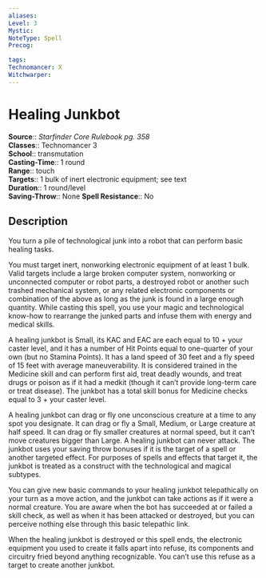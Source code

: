 ```yaml
---
aliases: 
Level: 3
Mystic: 
NoteType: Spell
Precog: 

tags: 
Technomancer: X
Witchwarper: 
---
```


# Healing Junkbot

**Source**:: _Starfinder Core Rulebook pg. 358_  
**Classes**:: Technomancer 3  
**School**:: transmutation  
**Casting-Time**:: 1 round  
**Range**:: touch  
**Targets**:: 1 bulk of inert electronic equipment; see text  
**Duration**:: 1 round/level  
**Saving-Throw**:: None
**Spell Resistance**:: No

## Description

You turn a pile of technological junk into a robot that can perform basic healing tasks.

You must target inert, nonworking electronic equipment of at least 1 bulk. Valid targets include a large broken computer system, nonworking or unconnected computer or robot parts, a destroyed robot or another such trashed mechanical system, or any related electronic components or combination of the above as long as the junk is found in a large enough quantity. While casting this spell, you use your magic and technological know-how to rearrange the junked parts and infuse them with energy and medical skills.

A healing junkbot is Small, its KAC and EAC are each equal to 10 + your caster level, and it has a number of Hit Points equal to one-quarter of your own (but no Stamina Points). It has a land speed of 30 feet and a fly speed of 15 feet with average maneuverability. It is considered trained in the Medicine skill and can perform first aid, treat deadly wounds, and treat drugs or poison as if it had a medkit (though it can’t provide long-term care or treat disease). The junkbot has a total skill bonus for Medicine checks equal to 3 + your caster level.

A healing junkbot can drag or fly one unconscious creature at a time to any spot you designate. It can drag or fly a Small, Medium, or Large creature at half speed. It can drag or fly smaller creatures at normal speed, but it can’t move creatures bigger than Large. A healing junkbot can never attack. The junkbot uses your saving throw bonuses if it is the target of a spell or another targeted effect. For purposes of spells and effects that target it, the junkbot is treated as a construct with the technological and magical subtypes.

You can give new basic commands to your healing junkbot telepathically on your turn as a move action, and the junkbot can take actions as if it were a normal creature. You are aware when the bot has succeeded at or failed a skill check, as well as when it has been attacked or destroyed, but you can perceive nothing else through this basic telepathic link.

When the healing junkbot is destroyed or this spell ends, the electronic equipment you used to create it falls apart into refuse, its components and circuitry fried beyond anything recognizable. You can’t use this refuse as a target to create another junkbot.
